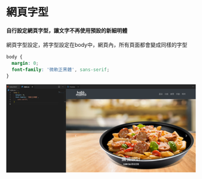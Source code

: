 # 網頁字型

#### 自行設定網頁字型，讓文字不再使用預設的新細明體

網頁字型設定，將字型設定在body中，網頁內，所有頁面都會變成同樣的字型

```css
body {
  margin: 0;
  font-family: '微軟正黑體', sans-serif;
}

```

![](.gitbook/assets/image%20%2842%29.png)

